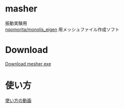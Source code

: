 # masher
振動実験用  
[nqomorita/monolis_eigen](https://github.com/nqomorita/monolis_eigen) 用メッシュファイル作成ソフト
# Download
[Download mesher exe](https://www.u.tsukuba.ac.jp/~s2120854/mesher.zip)
# 使い方
[使い方の動画](https://www.u.tsukuba.ac.jp/~s2120854/how_to.mp4)
